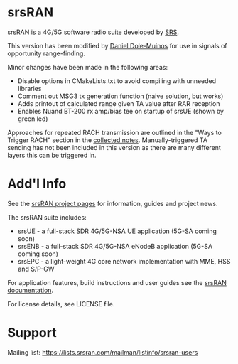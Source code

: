 srsRAN
======
srsRAN is a 4G/5G software radio suite developed by [SRS](http://www.srs.io).

This version has been modified by [Daniel Dole-Muinos](mailto:ddolemuinos@gmail.com) for use in signals of opportunity range-finding.

Minor changes have been made in the following areas:
- Disable options in CMakeLists.txt to avoid compiling with unneeded libraries
- Comment out MSG3 tx generation function (naive solution, but works)
- Adds printout of calculated range given TA value after RAR reception
- Enables Nuand BT-200 rx amp/bias tee on startup of srsUE (shown by green led)

Approaches for repeated RACH transmission are outlined in the "Ways to Trigger RACH" section in the [collected notes](https://docs.google.com/document/d/1BVgUOT2Mcy1JE5aCjtZHGem7sNVcIZMlFGTSadm2Tjc/edit#). Manually-triggered TA sending has not been included in this version as there are many different layers this can be triggered in.

Add'l Info 
======
See the [srsRAN project pages](https://www.srsran.com) for information, guides and project news.

The srsRAN suite includes:
  * srsUE - a full-stack SDR 4G/5G-NSA UE application (5G-SA coming soon)
  * srsENB - a full-stack SDR 4G/5G-NSA eNodeB application (5G-SA coming soon)
  * srsEPC - a light-weight 4G core network implementation with MME, HSS and S/P-GW

For application features, build instructions and user guides see the [srsRAN documentation](https://docs.srsran.com).

For license details, see LICENSE file.

Support
=======

Mailing list: https://lists.srsran.com/mailman/listinfo/srsran-users
